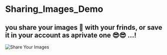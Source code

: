 # Sharing_Images_Demo

## you share your images 🌠 with your frinds, or save it in your account as aprivate one  😎😎 ...! 


![Share Your Images](https://user-images.githubusercontent.com/39617746/76292729-68348b80-62b8-11ea-92f3-72de2fc68db7.gif)
